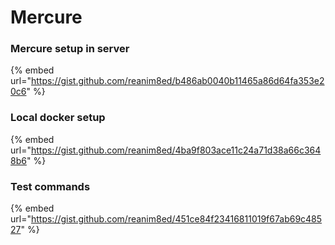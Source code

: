 # Mercure

### Mercure setup in server

{% embed url="https://gist.github.com/reanim8ed/b486ab0040b11465a86d64fa353e20c6" %}

### Local docker setup

{% embed url="https://gist.github.com/reanim8ed/4ba9f803ace11c24a71d38a66c3648b6" %}

### Test commands

{% embed url="https://gist.github.com/reanim8ed/451ce84f23416811019f67ab69c48527" %}



